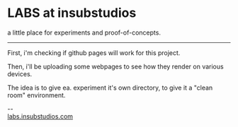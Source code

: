 LABS at insubstudios
====================

a little place for experiments and proof-of-concepts.

---

First, i'm checking if github pages will work for this project.

Then, i'll be uploading some webpages to see how they render on various devices.

The idea is to give ea. experiment it's own directory, to give it a "clean room" environment.


--  
[labs.insubstudios.com](http://labs.insubstudios.com)